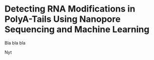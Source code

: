 # Detecting RNA Modifications in PolyA-Tails Using Nanopore Sequencing and Machine Learning

Bla bla bla


Nyt
